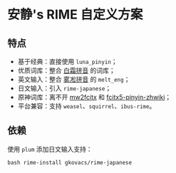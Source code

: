 # 安静's RIME 自定义方案

## 特点

- 基于经典：直接使用 `luna_pinyin`；
- 优质词库：整合 [白霜拼音](https://github.com/gaboolic/rime-frost) 的词库；
- 英文输入：整合 [雾凇拼音](https://github.com/iDvel/rime-ice) 的 `melt_eng`；
- 日文输入：引入 `rime-japanese`；
- 原神词库：离不开 [mw2fcitx](https://github.com/outloudvi/mw2fcitx) 和 [fcitx5-pinyin-zhwiki](https://github.com/felixonmars/fcitx5-pinyin-zhwiki)；
- 平台兼容：支持 `weasel`、`squirrel`、`ibus-rime`。

## 依赖

使用 `plum` 添加日文输入支持：

```shell
bash rime-install gkovacs/rime-japanese
```
